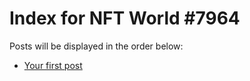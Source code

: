 # Index for NFT World #7964
Posts will be displayed in the order below:

- [Your first post](./001-first.md)

